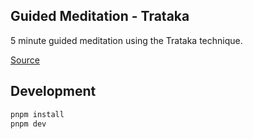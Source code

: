 ## Guided Meditation - Trataka

5 minute guided meditation using the Trataka technique.

[Source](https://www.youtube.com/watch?v=00000000000)


## Development

```bash
pnpm install
pnpm dev
```